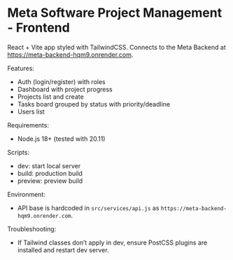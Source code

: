 # Meta Software Project Management - Frontend

React + Vite app styled with TailwindCSS. Connects to the Meta Backend at <https://meta-backend-hqm9.onrender.com>.

Features:

- Auth (login/register) with roles
- Dashboard with project progress
- Projects list and create
- Tasks board grouped by status with priority/deadline
- Users list

Requirements:

- Node.js 18+ (tested with 20.11)

Scripts:

- dev: start local server
- build: production build
- preview: preview build

Environment:

- API base is hardcoded in `src/services/api.js` as `https://meta-backend-hqm9.onrender.com`.

Troubleshooting:

- If Tailwind classes don’t apply in dev, ensure PostCSS plugins are installed and restart dev server.
